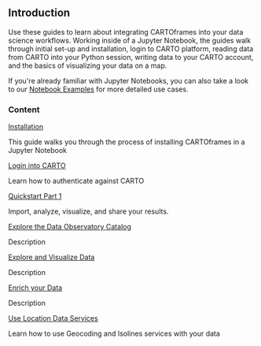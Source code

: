 ## Introduction

Use these guides to learn about integrating CARTOframes into your data science workflows. Working inside of a Jupyter Notebook, the guides walk through initial set-up and installation, login to CARTO platform, reading data from CARTO into your Python session, writing data to your CARTO account, and the basics of visualizing your data on a map.

If you're already familiar with Jupyter Notebooks, you can also take a look to our [Notebook Examples](/developers/cartoframes/examples) for more detailed use cases.

### Content

<div class="doc-guides__cartoframes-row">
  <div class="doc-guides__cartoframes-block">
    <span class="doc-guides__title">
      <a href="/developers/cartoframes/guides/Install-CARTOframes-in-your-Notebooks/">Installation</a>
    </span>
    <p class="doc-guides__description">This guide walks you through the process of installing CARTOframes in a Jupyter Notebook</p>
  </div>

  <div class="doc-guides__cartoframes-block">
    <span class="doc-guides__title">
      <a href="/developers/cartoframes/guides/Login-to-CARTO-Platform/">Login into CARTO</a>
    </span>
    <p class="doc-guides__description">Learn how to authenticate against CARTO</p>
  </div>
</div>

<div class="doc-guides__cartoframes-row">
  <div class="doc-guides__cartoframes-block">
    <span class="doc-guides__title">
      <a href="/developers/cartoframes/guides/Quickstart/">Quickstart Part 1</a>
    </span>
    <p class="doc-guides__description">Import, analyze, visualize, and share your results.</p>
  </div>
</div>

<div class="doc-guides__cartoframes-row">
  <div class="doc-guides__cartoframes-block">
    <span class="doc-guides__title">
      <a href="/developers/cartoframes/guides/explore-the-data-observatory-catalog/">Explore the Data Observatory Catalog</a>
    </span>
    <p class="doc-guides__description">Description</p>
  </div>

  <div class="doc-guides__cartoframes-block">
    <span class="doc-guides__title">
      <a href="/developers/cartoframes/guides/Login-to-CARTO-Platform/">Explore and Visualize Data</a>
    </span>
    <p class="doc-guides__description">Description</p>
  </div>
</div>

<div class="doc-guides__cartoframes-row">
  <div class="doc-guides__cartoframes-block">
    <span class="doc-guides__title">
      <a href="/developers/cartoframes/guides/enrich-your-data/">Enrich your Data</a>
    </span>
    <p class="doc-guides__description">Description</p>
  </div>

  <div class="doc-guides__cartoframes-block">
    <span class="doc-guides__title">
      <a href="/developers/cartoframes/guides/use-location-data-services/">Use Location Data Services</a>
    </span>
    <p class="doc-guides__description">Learn how to use Geocoding and Isolines services with your data</p>
  </div>
</div>
